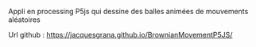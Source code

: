 Appli en processing P5js qui dessine des balles animées de mouvements aléatoires

Url github : https://jacquesgrana.github.io/BrownianMovementP5JS/
